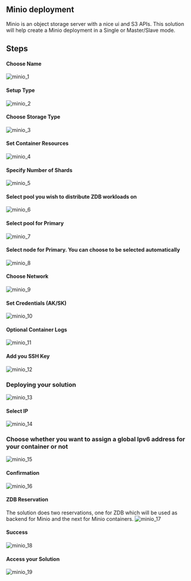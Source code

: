 ## Minio deployment
Minio is an object storage server with a nice ui and S3 APIs.
This solution will help create a Minio deployment in a Single or Master/Slave mode.

## Steps

#### Choose Name
![minio_1](./img/minio_1.png)

#### Setup Type
![minio_2](./img/minio_2.png)

#### Choose Storage Type
![minio_3](./img/minio_3.png)

#### Set Container Resources
![minio_4](./img/minio_4.png)

#### Specify Number of Shards
![minio_5](./img/minio_5.png)

#### Select pool you wish to distribute ZDB workloads on
![minio_6](./img/minio_6.png)

#### Select pool for Primary
![minio_7](./img/minio_7.png)

#### Select node for Primary. You can choose to be selected automatically
![minio_8](./img/minio_8.png)

#### Choose Network
![minio_9](./img/minio_9.png)

#### Set Credentials (AK/SK)
![minio_10](./img/minio_10.png)

#### Optional Container Logs
![minio_11](./img/minio_11.png)

#### Add you SSH Key
![minio_12](./img/minio_12.png)

### Deploying your solution
![minio_13](./img/minio_13.png)

#### Select IP
![minio_14](./img/minio_14.png)

### Choose whether you want to assign a global Ipv6 address for your container or not
![minio_15](./img/minio_15.png)

#### Confirmation
![minio_16](./img/minio_16.png)

#### ZDB Reservation
The solution does two reservations, one for ZDB which will be used as backend for Minio and the next for Minio containers.
![minio_17](./img/minio_17.png)

#### Success
![minio_18](./img/minio_18.png)

#### Access your Solution
![minio_19](./img/minio_19.png)